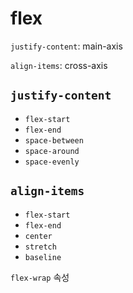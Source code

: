 # flex 



`justify-content`: main-axis

`align-items`: cross-axis





## `justify-content`

- `flex-start`
- `flex-end`
- `space-between`
- `space-around`
- `space-evenly`



## `align-items`

- `flex-start`
- `flex-end`
- `center`
- `stretch`
- `baseline`







`flex-wrap` 속성
